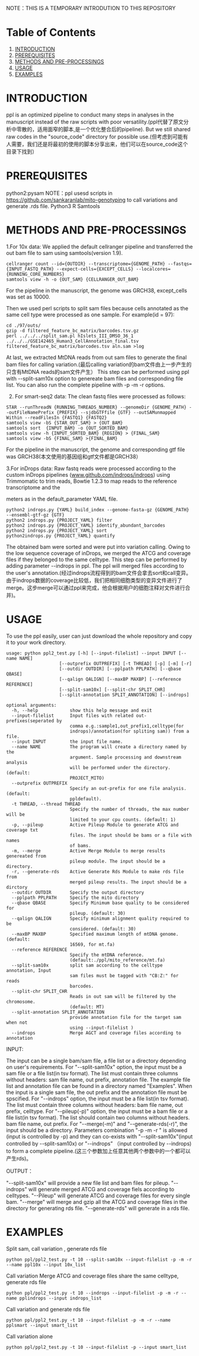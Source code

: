 NOTE：THIS IS A TEMPORARY INTRODUTION TO THIS REPOSITORY
# Table of Contents
1. [INTRODUCTION](#introduction)
2. [PREREQUISITES](#prerequisites)
3. [METHODS AND PRE-PROCESSINGS](#methods-and-pre-processings)
4. [USAGE](#usage)
5. [EXAMPLES](#examples)

# INTRODUCTION 
ppl is an optimized pipeline to conduct many steps in analyses in the manuscript instead of the raw scripts with poor versatility.(ppl代替了原文分析中零散的，适用面窄的脚本,是一个优化整合后的pipeline). But we still shared raw codes in the "source_code" directory for possible use.(但考虑到可能有人需要，我们还是将最初的使用的脚本分享出来，他们可以在source_code这个目录下找到）

# PREREQUISITES

python2:pysam
NOTE：ppl usesd scripts in https://github.com/sankaranlab/mito-genotyping to call variations and generate .rds file.
Python3 
R
Samtools

# METHODS AND PRE-PROCESSINGS
1.For 10x data:
We applied the default cellranger pipeline and transferred the out bam file to sam using samtools(version 1.9).

```
cellranger count --id={OUTDIR} --transcriptome={GENOME_PATH} --fastqs={INPUT_FASTQ_PATH} --expect-cells={EXCEPT_CELLS} --localcores={RUNNING_CORE_NUMBERS}
samtools view -h -o {OUT_SAM} {CELLRANGER_OUT_BAM}
```
For the pipeline in the manuscript, the genome was GRCH38, except_cells was set as 10000. 

Then we used perl scripts to split sam files because cells annotated as the same cell type were processed as one sample. For example(id = 97):

```
cd ./97/outs/
gzip -d filtered_feature_bc_matrix/barcodes.tsv.gz
perl ../../../split_sam.pl hIslets_III_DMSO_36_1 ../../../GSE142465_Human3_CellAnnotation_final.tsv filtered_feature_bc_matrix/barcodes.tsv aln.sam >log
```

At last, we extracted MtDNA reads from out sam files to generate the final bam files for calling variation.(最后calling variation的bam文件由上一步产生的只含有MtDNA reads的sam文件产生）
This step can be performed using ppl with --split-sam10x option to genereate bam files and corresponding file list. You can also run the complete pipeline with -p -m -r options.

2. For smart-seq2 data:
The clean fastq files were processed as follows:

```
STAR --runThreadN {RUNNING_THREADS_NUMBER} --genomeDir {GENOME_PATH} --outFileNamePrefix {PREFIX} --sjdbGTFfile {GTF} --outSAMunmapped Within --readFilesIn {FASTQ1} {FASTQ2}
samtools view -bS {STAR_OUT_SAM} > {OUT_BAM}
samtools sort  {INPUT_BAM} -o {OUT_SORTED_BAM}
samtools view -h {INPUT_SORTED_BAM} {REGION} > {FINAL_SAM}
samtools view -bS {FINAL_SAM} >{FINAL_BAM}
```

For the pipeline in the manuscript, the genome and corresponding gtf file was GRCH38(本文使用的基因组和gtf文件都是GRCH38）

3.For inDrops data:
Raw fastq reads were processed according to the custom inDrops pipelines (www.github.com/indrops/indrops) using Trimmomatic to trim reads, Bowtie 1.2.3 to map reads to the reference transcriptome and the 

meters as in the default_parameter YAML file.

```
python2 indrops.py {YAML} build_index --genome-fasta-gz {GENOME_PATH} --ensembl-gtf-gz {GTF}
python2 indrops.py {PROJECT_YAML} filter
python2 indrops.py {PROJECT_YAML} identify_abundant_barcodes
python2 indrops.py {PROJECT_YAML} sort
python2indrops.py {PROJECT_YAML} quantify
```
The obtained bam were sorted and were put into variation calling. Owing to the low sequence coverage of inDrops, we merged the ATCG and coverage files if they belonged to the same celltype. This step can be performed by adding parameter --indrops in ppl. The ppl will merged files according to the user's annotation.(经过indrops流程得到的bam文件会拿去sort和call变异。由于indrops数据的coverage比较低，我们把相同细胞类型的变异文件进行了merge。这步merge可以通过ppl来完成，他会根据用户的细胞注释对文件进行合并)。

# USAGE
To use the ppl easily, user can just download the whole repository and copy it to your work directory. 
```
usage: python ppl2_test.py [-h] [--input-filelist] --input INPUT [--name NAME]
                    [--outprefix OUTPREFIX] [-t THREAD] [-p] [-m] [-r]
                    [--outdir OUTDIR] [--pplpath PPLPATH] [--qbase QBASE]
                    [--qalign QALIGN] [--maxBP MAXBP] [--reference REFERENCE]
                    [--split-sam10x] [--split-chr SPLIT_CHR]
                    [--split-annotation SPLIT_ANNOTATION] [--indrops]
 
optional arguments:
  -h, --help            show this help message and exit
  --input-filelist      Input files with related out-prefixes(seperated by
                        comma e.g.:sample1,out_prefix1,celltype(for
                        indrops)/annotation(for spliting sam)) from a file.
  --input INPUT         the input file name.
  --name NAME           The program will create a directory named by the
                        argument. Sample processing and downstream analysis
                        will be performed under the directory. (default:
                        PROJECT_MITO)
  --outprefix OUTPREFIX
                        Specify an out-prefix for one file analysis. (default:
                        ppldefault).
  -t THREAD, --thread THREAD
                        Specify the number of threads, the max number will be
                        limited to your cpu counts. (default: 1)
  -p, --pileup          Active Pileup Module to generate ATCG and coverage txt
                        files. The input should be bams or a file with names
                        of bams.
  -m, --merge           Active Merge Module to merge results genereated from
                        pileup module. The input should be a directory.
  -r, --generate-rds    Active Generate Rds Module to make rds file from
                        merged pileup results. The input should be a dirctory
  --outdir OUTDIR       Specify the output directory
  --pplpath PPLPATH     Specify the mito directory
  --qbase QBASE         Specify Minimum base quality to be considered for
                        pileup. (default: 30)
  --qalign QALIGN       Specify minimum alignment quality required to be
                        considered. (default: 30)
  --maxBP MAXBP         Specified maximum length of mtDNA genome. (default:
                        16569, for mt.fa)
  --reference REFERENCE
                        Specify the mtDNA reference.
                        (default:./ppl/mito_reference/mt.fa)
  --split-sam10x        split sam according to the celltype annotation, Input
                        sam files must be tagged with "CB:Z:" for reads
                        barcodes.
  --split-chr SPLIT_CHR
                        Reads in out sam will be filtered by the chromosome.
                        (default: MT)
  --split-annotation SPLIT_ANNOTATION
                        provide annotation file for the target sam when not
                        using --input-filelist )
  --indrops             Merge AGCT and coverage files according to annotation
  ```
  
 INPUT:
 
The input can be a single bam/sam file, a file list or a directory depending on user's requirements. For "--split-sam10x" option, the input must be a sam file or a file list(in tsv format). The list must contain three columns without headers: sam file name, out prefix, annotation file. The example file list and annotation file can be found in a directory named "Examples". When the input is a single sam file, the out prefix and the annotation file must be spscified. For "--indrops" option, the input must be a file list(in tsv format). The list must contain three columns without headers: bam file name, out prefix, celltype. For "--pileup(-p)" option, the input must be a bam file or a file list(in tsv format). The list should contain two columns without headers. bam file name, out prefix. For "--merge(-m)" and "--generate-rds(-r)", the input should be a directory. Parameters combination "-p -m -r " is allowed (input is controlled by -p)  and they can co-exists with "--split-sam10x"(input controlled by --split-sam10x) or "--indrops” （input controlled by --indrops) to form a complete pipeline.(这三个参数加上任意其他两个参数中的一个都可以产生rds)。
  
 OUTPUT：
 
 "--split-sam10x" will provide a new file list and bam files for pileup.
 "--indrops" will generate merged ATCG and coverage fiels according to celltypes.
 "--Pileup" will generate ATCG and coverage files for every single bam.
 "--merge" will merge and gzip all the ATCG and coverage files in the directory for generating rds file.
 "--generate-rds" will generate in a rds file.
 
 # EXAMPLES
 Split sam, call variation , generate rds file
 
 ```
 python ppl/ppl2_test.py -t 10 --split-sam10x --input-filelist -p -m -r --name ppl10x --input 10x_list
 ```
 Call variation Merge ATCG and coverage files share the same celltype, generate rds file
 
 ```
 python ppl/ppl2_test.py -t 10 --indrops --input-filelist -p -m -r --name pplindrops --input indrops_list
 ```
 Call variation and generate rds file 
 ```
 python ppl/ppl2_test.py -t 10 --input-filelist -p -m -r --name pplsmart --input smart_list
 ```
 Call variation alone
 ```
 python ppl/ppl2_test.py -t 10 --input-filelist -p --input smart_list
 ```
